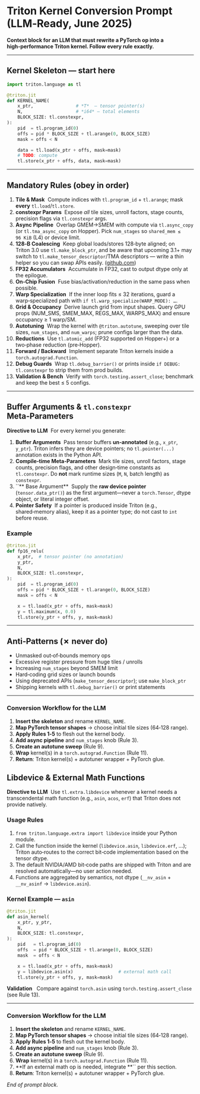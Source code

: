 # Triton Kernel Conversion Prompt (LLM‑Ready, June 2025)

**Context block for an LLM that must rewrite a PyTorch op into a high‑performance Triton kernel. Follow every rule exactly.**

---

## Kernel Skeleton — start here

```python
import triton.language as tl

@triton.jit
def KERNEL_NAME(
    x_ptr,                # *T*  – tensor pointer(s)
    N,                    # *i64* – total elements
    BLOCK_SIZE: tl.constexpr,
):
    pid  = tl.program_id(0)
    offs = pid * BLOCK_SIZE + tl.arange(0, BLOCK_SIZE)
    mask = offs < N

    data = tl.load(x_ptr + offs, mask=mask)
    # TODO: compute
    tl.store(x_ptr + offs, data, mask=mask)
```

---

## Mandatory Rules (obey in order)

1. **Tile & Mask**  Compute indices with `tl.program_id` + `tl.arange`; mask **every** `tl.load`/`tl.store`.
2. **constexpr Params**  Expose *all* tile sizes, unroll factors, stage counts, precision flags via `tl.constexpr` args.
3. **Async Pipeline**  Overlap GMEM→SMEM with compute via `tl.async_copy` (or `tl.tma_async_copy` on Hopper). Pick `num_stages` so `shared_mem ≤ 96 KiB` (L4) or device limit.
4. **128‑B Coalescing**  Keep global loads/stores 128‑byte aligned; on Triton 3.0 use `tl.make_block_ptr`, and be aware that upcoming 3.1+ may switch to `tl.make_tensor_descriptor`/TMA descriptors — write a thin helper so you can swap APIs easily. ([github.com](https://github.com/pytorch/pytorch/issues/154025?utm_source=chatgpt.com))
5. **FP32 Accumulators**  Accumulate in FP32, cast to output dtype only at the epilogue.
6. **On‑Chip Fusion**  Fuse bias/activation/reduction in the same pass when possible.
7. **Warp Specialization**  If the inner loop fits ≤ 32 iterations, guard a warp‑specialized path with `if tl.warp_specialize(WARP_MODE): …`.
8. **Grid & Occupancy**  Derive launch grid from input shapes. Query GPU props (NUM\_SMS, SMEM\_MAX, REGS\_MAX, WARPS\_MAX) and ensure occupancy ≥ 1 warp/SM.
9. **Autotuning**  Wrap the kernel with `@triton.autotune`, sweeping over tile sizes, `num_stages`, and `num_warps`; prune configs larger than the data.
10. **Reductions**  Use `tl.atomic_add` (FP32 supported on Hopper+) or a two‑phase reduction (pre‑Hopper).
11. **Forward / Backward**  Implement separate Triton kernels inside a `torch.autograd.Function`.
12. **Debug Guards**  Wrap `tl.debug_barrier()` or prints inside `if DEBUG: tl.constexpr` to strip them from prod builds.
13. **Validation & Bench**  Verify with `torch.testing.assert_close`; benchmark and keep the best ≤ 5 configs.

---

## Buffer Arguments & `tl.constexpr` Meta‑Parameters

**Directive to LLM**  For every kernel you generate:

1. **Buffer Arguments**  Pass tensor buffers **un‑annotated** (e.g., `x_ptr`, `y_ptr`). Triton infers they are device pointers; no `tl.pointer(...)` annotation exists in the Python API.
2. **Compile‑time Meta‑Parameters**  Mark tile sizes, unroll factors, stage counts, precision flags, and other design‑time constants as `tl.constexpr`. Do **not** mark runtime sizes (`M`, `N`, batch length) as `constexpr`.
3. \`\`\*\* Base Argument\*\*  Supply the **raw device pointer** (`tensor.data_ptr()`) as the first argument—never a `torch.Tensor`, dtype object, or literal integer offset.
4. **Pointer Safety**  If a pointer is produced inside Triton (e.g., shared‑memory alias), keep it as a pointer type; do not cast to `int` before reuse.

### Example

```python
@triton.jit
def fp16_relu(
    x_ptr,  # tensor pointer (no annotation)
    y_ptr,
    N,
    BLOCK_SIZE: tl.constexpr,
):
    pid  = tl.program_id(0)
    offs = pid * BLOCK_SIZE + tl.arange(0, BLOCK_SIZE)
    mask = offs < N

    x = tl.load(x_ptr + offs, mask=mask)
    y = tl.maximum(x, 0.0)
    tl.store(y_ptr + offs, y, mask=mask)
```

---

## Anti‑Patterns (✗ never do)

- Unmasked out‑of‑bounds memory ops
- Excessive register pressure from huge tiles / unrolls
- Increasing `num_stages` beyond SMEM limit
- Hard‑coding grid sizes or launch bounds
- Using deprecated APIs (`make_tensor_descriptor`); use `make_block_ptr`
- Shipping kernels with `tl.debug_barrier()` or print statements

---

### Conversion Workflow for the LLM

1. **Insert the skeleton** and rename `KERNEL_NAME`.
2. **Map PyTorch tensor shapes** → choose initial tile sizes (64‑128 range).
3. **Apply Rules 1‑5** to flesh out the kernel body.
4. **Add async pipeline** and `num_stages` knob (Rule 3).
5. **Create an autotune sweep** (Rule 9).
6. **Wrap** kernel(s) in a `torch.autograd.Function` (Rule 11).
7. **Return**: Triton kernel(s) + autotuner wrapper + PyTorch glue.

## Libdevice & External Math Functions

**Directive to LLM**  Use `tl.extra.libdevice` whenever a kernel needs a transcendental math function (e.g., `asin`, `acos`, `erf`) that Triton does not provide natively.

### Usage Rules

1. `from triton.language.extra import libdevice` inside your Python module.
2. Call the function inside the kernel (`libdevice.asin`, `libdevice.erf`, …); Triton auto‑routes to the correct bit‑code implementation based on the tensor dtype.
3. The default NVIDIA/AMD bit‑code paths are shipped with Triton and are resolved automatically—no user action needed.
4. Functions are aggregated by semantics, not dtype (`__nv_asin` + `__nv_asinf` → `libdevice.asin`).

### Kernel Example — `asin`

```python
@triton.jit
def asin_kernel(
    x_ptr, y_ptr,
    N,
    BLOCK_SIZE: tl.constexpr,
):
    pid   = tl.program_id(0)
    offs  = pid * BLOCK_SIZE + tl.arange(0, BLOCK_SIZE)
    mask  = offs < N

    x = tl.load(x_ptr + offs, mask=mask)
    y = libdevice.asin(x)                 # external math call
    tl.store(y_ptr + offs, y, mask=mask)
```



**Validation**   Compare against `torch.asin` using `torch.testing.assert_close` (see Rule 13).

---

### Conversion Workflow for the LLM

1. **Insert the skeleton** and rename `KERNEL_NAME`.
2. **Map PyTorch tensor shapes** → choose initial tile sizes (64‑128 range).
3. **Apply Rules 1‑5** to flesh out the kernel body.
4. **Add async pipeline** and `num_stages` knob (Rule 3).
5. **Create an autotune sweep** (Rule 9).
6. **Wrap** kernel(s) in a `torch.autograd.Function` (Rule 11).
7. \*\*If an external math op is needed, integrate \*\*\`\` per this section.
8. **Return**: Triton kernel(s) + autotuner wrapper + PyTorch glue.

*End of prompt block.*

